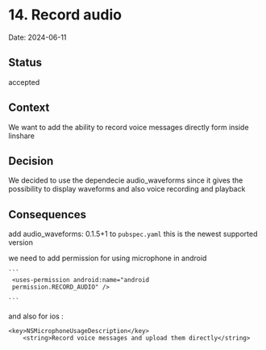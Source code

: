 # 14. Record audio

Date: 2024-06-11

## Status

accepted

## Context

We want to add the ability to record voice messages directly form inside linshare

## Decision

We decided to use the dependecie audio_waveforms since it gives the possibility to display waveforms and also
voice recording and playback

## Consequences

add audio_waveforms: 0.1.5+1 to `pubspec.yaml` this is the newest supported version

 we need to add permission for using microphone in android

    ```
     <uses-permission android:name="android
     permission.RECORD_AUDIO" />

    ```
and also for ios :

```
<key>NSMicrophoneUsageDescription</key>
    <string>Record voice messages and upload them directly</string>
```
